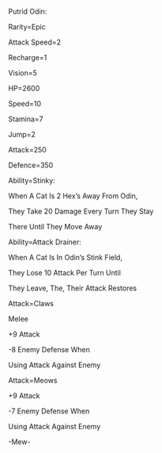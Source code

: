 Putrid Odin:

Rarity=Epic

Attack Speed=2

Recharge=1

Vision=5

HP=2600

Speed=10

Stamina=7

Jump=2

Attack=250

Defence=350

Ability=Stinky:

When A Cat Is 2 Hex’s Away From Odin,

They Take 20 Damage Every Turn They Stay

There Until They Move Away

Ability=Attack  Drainer:

When A Cat Is In Odin’s Stink Field,

They Lose 10 Attack Per Turn Until

They Leave, The, Their Attack Restores

Attack=Claws

Melee

+9 Attack

-8 Enemy Defense When 

Using Attack Against Enemy

Attack=Meows

+9 Attack

-7 Enemy Defense When

Using Attack Against Enemy

-Mew-
